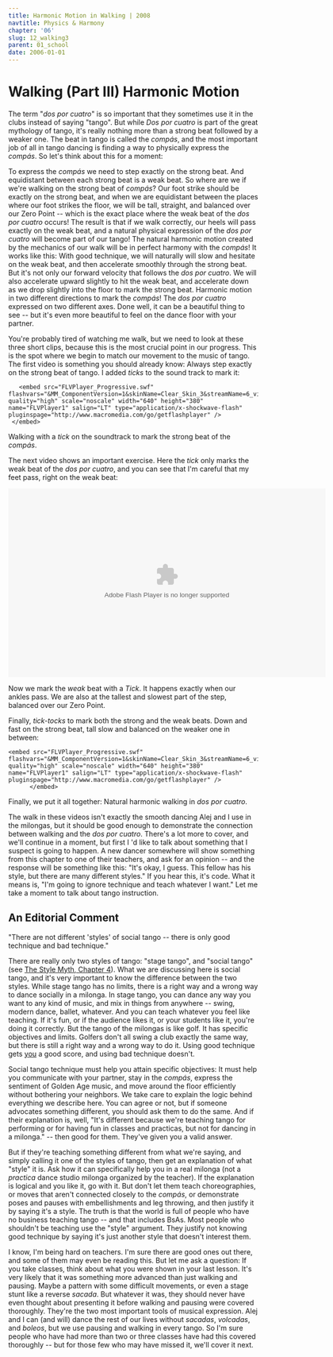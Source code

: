 ```yaml
---
title: Harmonic Motion in Walking | 2008
navtitle: Physics & Harmony
chapter: '06'
slug: 12_walking3
parent: 01_school
date: 2006-01-01
---
```


# Walking (Part III) Harmonic Motion

The term "_dos por cuatro_" is so important that they sometimes use it in the clubs instead of saying "tango". But while _Dos por cuatro_ is part of the great mythology of tango, it's really nothing more than a strong beat followed by a weaker one.
The beat in tango is called the _compás_, and the most important job of all in tango dancing is finding a way to physically express the _compás_.
So let's think about this for a moment:

To express the _compás_ we need to step exactly on the strong beat.
And equidistant between each strong beat is a weak beat.
So where are we if we're walking on the strong beat of _compás_?
Our foot strike should be exactly on the strong beat, and when we are equidistant between the places where our foot strikes the floor, we will be tall, straight, and balanced over our Zero Point -- which is the exact place where the weak beat of the _dos por cuatro_ occurs!
The result is that if we walk correctly, our heels will pass exactly on the weak beat, and a natural physical expression of the _dos por cuatro_ will become part of our tango!
The natural harmonic motion created by the mechanics of our walk will be in perfect harmony with the _compás_!
It works like this: With good technique, we will naturally will slow and hesitate on the weak beat, and then accelerate smoothly through the strong beat.
But it's not only our forward velocity that follows the _dos por cuatro_.
We will also accelerate upward slightly to hit the weak beat, and accelerate down as we drop slightly into the floor to mark the strong beat.
Harmonic motion in two different directions to mark the _compás_! The _dos por cuatro_ expressed on two different axes.
Done well, it can be a beautiful thing to see -- but it's even more beautiful to feel on the dance floor with your partner.

You're probably tired of watching me walk, but we need to look at these three short clips, because this is the most crucial point in our progress.
This is the spot where we begin to match our movement to the music of tango.
The first video is something you should already know: Always step exactly on the strong beat of tango.
I added _ticks_ to the sound track to mark it:

       <embed src="FLVPlayer_Progressive.swf" flashvars="&MM_ComponentVersion=1&skinName=Clear_Skin_3&streamName=6_videos/Tick1&autoPlay=false&autoRewind=false" quality="high" scale="noscale" width="640" height="380" name="FLVPlayer1" salign="LT" type="application/x-shockwave-flash" pluginspage="http://www.macromedia.com/go/getflashplayer" />
     </embed>

Walking with a _tick_ on the soundtrack to mark the strong beat of the _compás_.

The next video shows an important exercise.
Here the _tick_ only marks the weak beat of the _dos por cuatro_, and you can see that I'm careful that my feet pass, right on the weak beat:

   <embed src="FLVPlayer_Progressive.swf" flashvars="&MM_ComponentVersion=1&skinName=Clear_Skin_3&streamName=6_videos/Tock2&autoPlay=false&autoRewind=false" quality="high" scale="noscale" width="640" height="380" name="FLVPlayer1" salign="LT" type="application/x-shockwave-flash" pluginspage="http://www.macromedia.com/go/getflashplayer" />
          </embed>

Now we mark the _weak_ beat with a _Tick_.
It happens exactly when our ankles pass.
We are also at the tallest and slowest part of the step, balanced over our Zero Point.

Finally, _tick-tocks_ to mark both the strong and the weak beats.
Down and fast on the strong beat, tall slow and balanced on the weaker one in between:

    <embed src="FLVPlayer_Progressive.swf" flashvars="&MM_ComponentVersion=1&skinName=Clear_Skin_3&streamName=6_videos/TikTok2&autoPlay=false&autoRewind=false" quality="high" scale="noscale" width="640" height="380" name="FLVPlayer1" salign="LT" type="application/x-shockwave-flash" pluginspage="http://www.macromedia.com/go/getflashplayer" />
          </embed>

Finally, we put it all together:  Natural harmonic walking in _dos por cuatro_.

The walk in these videos isn't exactly the smooth dancing Alej and I use in the milongas, but it should be good enough to demonstrate the connection between walking and the _dos por cuatro_.
There's a lot more to cover, and we'll continue in a moment, but first I 'd like to talk about something that I suspect is going to happen.
A new dancer somewhere will show something from this chapter to one of their teachers, and ask for an opinion -- and the response will be something like this: "It's okay, I guess.
This fellow has his style, but there are many different styles." If you hear this, it's code.
What it means is, "I'm going to ignore technique and teach whatever I want." Let me take a moment to talk about tango instruction.

## An Editorial Comment

"There are not different 'styles' of social tango --
there is only good technique and bad technique."

There are really only two styles of tango: "stage tango", and "social tango" (see [The Style Myth, Chapter 4](/04/16_generationgap#myth)).
What we are discussing here is social tango, and it's very important to know the difference between the two styles.
While stage tango has no limits, there is a right way and a wrong way to dance socially in a milonga.
In stage tango, you can dance any way you want to any kind of music, and mix in things from anywhere -- swing, modern dance, ballet, whatever.
And you can teach whatever you feel like teaching.
If it's fun, or if the audience likes it, or your students like it, you're doing it correctly.
But the tango of the milongas is like golf.
It has specific objectives and limits.
Golfers don't all swing a club exactly the same way, but there is still a right way and a wrong way to do it.
Using good technique gets [you](/04/03_emocion) a good score, and using bad technique doesn't.

Social tango technique must help you attain specific objectives:
It must help you communicate with your partner, stay in the _compás_, express the sentiment of Golden Age music, and move around the floor efficiently without bothering your neighbors.
We take care to explain the logic behind everything we describe here.
You can agree or not, but if someone advocates something different, you should ask them to do the same.
And if their explanation is, well, "It's different because we're teaching tango for performing or for having fun in classes and practicas, but not for dancing in a milonga." -- then good for them.
They've given you a valid answer.

But if they're teaching something different from what we're saying, and simply calling it one of the styles of tango, then get an explanation of what "style" it is.
Ask how it can specifically help you in a real milonga (not a _practica_ dance studio milonga organized by the teacher). If the explanation is logical and you like it, go with it.
But don't let them teach choreographies, or moves that aren't connected closely to the _compás_, or demonstrate poses and pauses with embellishments and leg throwing, and then justify it by saying it's a style.
The truth is that the world is full of people who have no business teaching tango -- and that includes BsAs.
Most people who shouldn't be teaching use the "style" argument.
They justify not knowing good technique by saying it's just another style that doesn't interest them.

I know, I'm being hard on teachers.
I'm sure there are good ones out there, and some of them may even be reading this.
But let me ask a question: If you take classes, think about what you were shown in your last lesson.
It's very likely that it was something more advanced than just walking and pausing.
Maybe a pattern with some difficult movements, or even a stage stunt like a reverse _sacada_.
But whatever it was, they should never have even thought about presenting it before walking and pausing were covered thoroughly.
They're the two most important tools of musical expression.
Alej and I can (and will) dance the rest of our lives without _sacadas_, _volcadas_, and _boleos_, but we use pausing and walking in every tango.
So I'm sure people who have had more than two or three classes have had this covered thoroughly -- but for those few who may have missed it, we'll cover it next.
